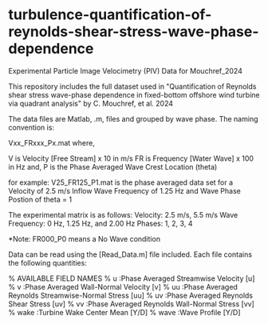 # turbulence-quantification-of-reynolds-shear-stress-wave-phase-dependence
Experimental Particle Image Velocimetry (PIV) Data for Mouchref_2024

This repository includes the full dataset used in 
"Quantification of Reynolds shear stress wave-phase dependence in
fixed-bottom offshore wind turbine via quadrant analysis"
by C. Mouchref, et al. 2024

The data files are Matlab, .m, files and grouped by wave phase.
The naming convention is:

Vxx_FRxxx_Px.mat where,

V is Velocity [Free Stream] x 10 in m/s
FR is Frequency [Water Wave] x 100 in Hz and,
P is the Phase Averaged Wave Crest Location (theta)

for example:
V25_FR125_P1.mat is the phase averaged data set for a
Velocity of 2.5 m/s Inflow
Wave Frequency of 1.25 Hz and
Wave Phase Postion of theta = 1

The experimental matrix is as follows:
Velocity: 2.5 m/s, 5.5 m/s
Wave Frequency: 0 Hz, 1.25 Hz, and 2.00 Hz
Phases: 1, 2, 3, 4

*Note: FR000_P0 means a No Wave condition


Data can be read using the [Read_Data.m] file included.
Each file contains the following quantities:

% AVAILABLE FIELD NAMES
% u     :Phase Averaged Streamwise Velocity                 [u]
% v     :Phase Averaged Wall-Normal Velocity                [v]
% uu    :Phase Averaged Reynolds Streamwise-Normal Stress   [uu]
% uv    :Phase Averaged Reynolds Shear Stress               [uv]
% vv    :Phase Averaged Reynolds Wall-Normal Stress         [vv]
% wake  :Turbine Wake Center Mean                           [Y/D]
% wave  :Wave Profile                                       [Y/D]
